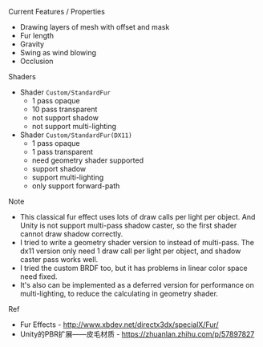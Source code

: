Current Features / Properties
* Drawing layers of mesh with offset and mask
* Fur length
* Gravity
* Swing as wind blowing
* Occlusion

Shaders
* Shader `Custom/StandardFur`
  * 1 pass opaque
  * 10 pass transparent
  * not support shadow
  * not support multi-lighting
* Shader `Custom/StandardFur(DX11)`
  * 1 pass opaque
  * 1 pass transparent
  * need geometry shader supported
  * support shadow
  * support multi-lighting
  * only support forward-path

Note
* This classical fur effect uses lots of draw calls per light per object. And Unity is not support multi-pass shadow caster, so the first shader cannot draw shadow correctly.
* I tried to write a geometry shader version to instead of multi-pass. The dx11 version only need 1 draw call per light per object, and shadow caster pass works well.
* I tried the custom BRDF too, but it has problems in linear color space need fixed.
* It's also can be implemented as a deferred version for performance on multi-lighting, to reduce the calculating in geometry shader.

Ref
* Fur Effects - http://www.xbdev.net/directx3dx/specialX/Fur/
* Unity的PBR扩展——皮毛材质 - https://zhuanlan.zhihu.com/p/57897827